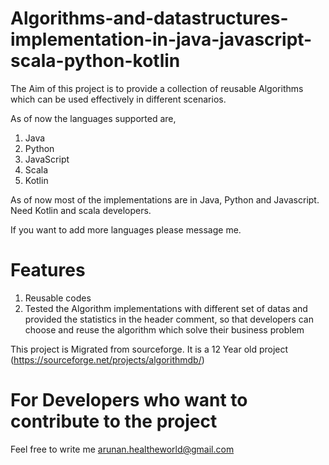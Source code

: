 # Algorithms-and-datastructures-implementation-in-java-javascript-scala-python-kotlin
The Aim of this project is to provide a collection of reusable Algorithms which can be used effectively in different scenarios.

As of now the languages supported are,
1. Java
2. Python
3. JavaScript
4. Scala
5. Kotlin

As of now most of the implementations are in Java, Python and Javascript. Need Kotlin and scala developers.

If you want to add more languages please message me.

# Features
1. Reusable codes
2. Tested the Algorithm implementations with different set of datas and provided the statistics in the header comment, so that developers can choose and reuse the algorithm which solve their business problem

This project is Migrated from sourceforge. It is a 12 Year old project (https://sourceforge.net/projects/algorithmdb/)

# For Developers who want to contribute to the project

Feel free to write me arunan.healtheworld@gmail.com
